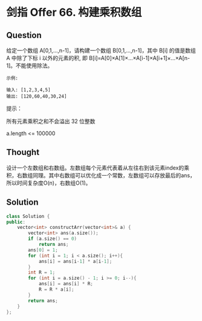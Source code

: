 # 剑指 Offer 66. 构建乘积数组

## Question
给定一个数组 A[0,1,…,n-1]，请构建一个数组 B[0,1,…,n-1]，其中 B[i] 的值是数组 A 中除了下标 i 以外的元素的积, 即 B[i]=A[0]×A[1]×…×A[i-1]×A[i+1]×…×A[n-1]。不能使用除法。

 
```
示例:

输入: [1,2,3,4,5]
输出: [120,60,40,30,24]
```

提示：

所有元素乘积之和不会溢出 32 位整数

a.length <= 100000

## Thought
设计一个左数组和右数组。左数组每个元素代表着从左往右到该元素index的乘积，右数组同理。其中右数组可以优化成一个常数，左数组可以存放最后的ans，所以时间复杂度O(n)，右数组O(1)。

## Solution
```C++
class Solution {
public:
    vector<int> constructArr(vector<int>& a) {
        vector<int> ans(a.size());
        if (a.size() == 0)
            return ans;
        ans[0] = 1;
        for (int i = 1; i < a.size(); i++){
            ans[i] = ans[i-1] * a[i-1];
        }
        int R = 1;
        for (int i = a.size() - 1; i >= 0; i--){
            ans[i] = ans[i] * R;
            R = R * a[i];
        }
        return ans;
    }
};
```